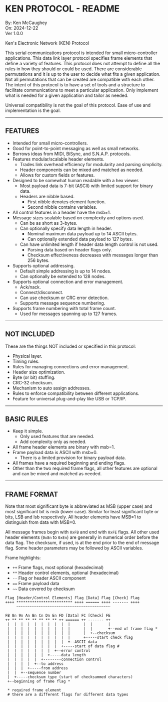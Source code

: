 KEN PROTOCOL - README
=====================
By: Ken McCaughey  
On: 2024-12-22  
Ver 1.0.0  

<!-- In MarkDownd format. -->
<!-- Page breaks set for MarkText, US legal, with 10 top & bot.-->

Ken's Electronic Network (KEN) Protocol 

This serial communications protocol is intended for small micro-controller 
applications. This data link layer protocol specifies frame elements that 
define a variety of features. This protocol does not attempt to define all 
the rules in how they should or could be used. There are considerable 
permutations and it is up to the user to decide what fits a given 
application. Not all permutations that can be created are compatible with 
each other. The intent of this protocol is to have a set of tools and a 
structure to facilitate communications to meet a particular application. 
Only implement what is needed for a given application and tailor as needed. 
 
Universal compatibility is not the goal of this protocol. Ease of use and 
implementation is the goal.

--------------------------------------------------------------------------

## FEATURES

- Intended for small micro-controllers.
- Good for point-to-point messaging as well as small networks.
- Borrows ideas from MIDI, BiSync, and S.N.A.P. protocols.
- Features modular/scalable header elements.
  * Trades link overhead efficiency for modularity and parsing simplicity.
  * Header components can be mixed and matched as needed.
  * Allows for custom fields or features.
- Designed to be somewhat human readable with a hex viewer.
  * Most payload data is 7-bit (ASCII) with limited support for binary data.
  * Headers are nibble based.
    + First nibble denotes element function.
    + Second nibble contains variables.
- All control features in a header have the msb=1.
- Message sizes scalable based on complexity and options used.
  * Can be as short as 3-bytes.
  * Can optionally specify data length in header.
    + Nominal maximum data payload up to 14 ASCII bytes.
    + Can optionally extended data payload to 127 bytes.
  * Can have unlimited length if header data length control is not used.
    + Parsing data based on header flags only.
    + Checksum effectiveness decreases with messages longer than 256 bytes.
- Supports optional addressing.
  * Default simple addressing is up to 14 nodes.
  * Can optionally be extended to 128 nodes.
- Supports optional connection and error management.
  * Ack/nack.
  * Connect/disconnect.
  * Can use checksum or CRC error detection.
  * Supports message sequence numbering.
- Supports frame numbering with total frame count.
  * Used for messages spanning up to 127 frames.

--------------------------------------------------------------------------

## NOT INCLUDED
  
These are the things NOT included or specified in this protocol:

- Physical layer.
- Timing rules.
- Rules for managing connections and error management.
- Header size optimization.
- Byte (or bit) stuffing.
- CRC-32 checksum.
- Mechanism to auto assign addresses.
- Rules to enforce compatibility between different applications.
- Feature for universal plug-and-play like USB or TCP/IP.

--------------------------------------------------------------------------

## BASIC RULES

- Keep it simple.
  * Only used features that are needed.
  * Add complexity only as needed.
- All frame header elements are binary with msb=1.
- Frame payload data is ASCII with msb=0.
  * There is a limited provision for binary payload data.
- All frames have a required beginning and ending flags.
- Other than the two required frame flags, all other features are 
  optional and can be mixed and matched as needed.

<div style="page-break-after: always;"></div>

--------------------------------------------------------------------------

## FRAME FORMAT

Note that most significant byte is abbreviated as MSB (upper case) and 
most significant bit is msb (lower case). Similar for least significant 
byte or bits, LSB and lsb respectively. All header elements have MSB=1 to 
distinguish from data with MSB=0.  

All message frames begin with `0xFB` and end with `0xFE` flags. All other 
used header elements (`0x8n` to `0xEn`) are generally in numerical order 
before the data flag. The checksum, if used, is at the end prior to the end 
of message flag. Some header parameters may be followed by ASCII variables. 

Frame highlights:

- `++` Frame flags, most optional (hexadecimal)
- `**` Header control elements, optional (hexadecimal)
- `--` Flag or header ASCII component
- `==` Frame payload data
- `~~` Data covered by checksum

```
Flag [Header/Control Elements] Flag [Data] Flag [Check] Flag
++++ ************************* ++++ ====== ++++ ------- ++++
     ~~~~~~~~~~~~~~~~~~~~~~~~~~~~~~~~~~~~~~~~~~

FB 8n 9n An Bn Cn Dn En FD [Data] FC [Check] FE
++ ** ** ** ** ** ** ** ++ ====== ++ ------- ++
 |  |  |  |  |  |  |  |  |  |      |  |       |
 |  |  |  |  |  |  |  |  |  |      |  |       +--end of frame flag *
 |  |  |  |  |  |  |  |  |  |      |  +--checksum
 |  |  |  |  |  |  |  |  |  |      +-----start check flag
 |  |  |  |  |  |  |  |  |  +--ASCII data
 |  |  |  |  |  |  |  |  +-----start of data flag #
 |  |  |  |  |  |  |  +--error control
 |  |  |  |  |  |  +-----data length
 |  |  |  |  |  +--------connection control
 |  |  |  |  +--to address
 |  |  |  +-----from address
 |  |  +--sequence number
 |  +-----checksum type (start of checksummed characters)
 +--beginning of frame flag *

 * required frame element
 # there are a different flags for different data types
```
